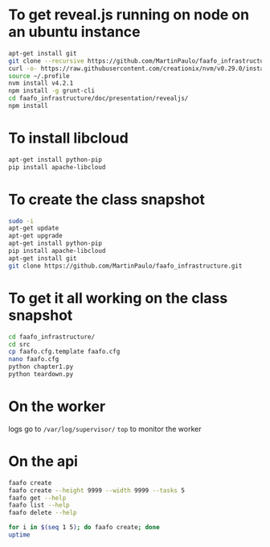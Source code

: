 # To get reveal.js running on node on an ubuntu instance

```bash
apt-get install git
git clone --recursive https://github.com/MartinPaulo/faafo_infrastructure.git
curl -o- https://raw.githubusercontent.com/creationix/nvm/v0.29.0/install.sh | bash
source ~/.profile
nvm install v4.2.1
npm install -g grunt-cli
cd faafo_infrastructure/doc/presentation/revealjs/
npm install
```

# To install libcloud

```bash
apt-get install python-pip
pip install apache-libcloud
```

# To create the class snapshot

```bash
sudo -i
apt-get update
apt-get upgrade
apt-get install python-pip
pip install apache-libcloud
apt-get install git
git clone https://github.com/MartinPaulo/faafo_infrastructure.git
```

# To get it all working on the class snapshot

```bash
cd faafo_infrastructure/
cd src
cp faafo.cfg.template faafo.cfg
nano faafo.cfg
python chapter1.py 
python teardown.py
```

# On the worker

logs go to `/var/log/supervisor/`
`top` to monitor the worker

# On the api

```bash
faafo create
faafo create --height 9999 --width 9999 --tasks 5
faafo get --help
faafo list --help
faafo delete --help

for i in $(seq 1 5); do faafo create; done
uptime
```